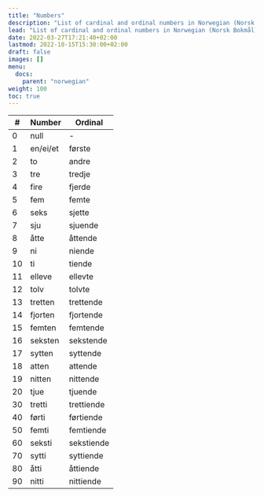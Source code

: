 ```yaml
---
title: "Numbers"
description: "List of cardinal and ordinal numbers in Norwegian (Norsk Bokmål)"
lead: "List of cardinal and ordinal numbers in Norwegian (Norsk Bokmål)"
date: 2022-03-27T17:21:40+02:00
lastmod: 2022-10-15T15:30:00+02:00
draft: false
images: []
menu:
  docs:
    parent: "norwegian"
weight: 100
toc: true
---
```


| #  | Number   | Ordinal    |
| -- | -------- | ---------- |
| 0  | null     | -          |
| 1  | en/ei/et | første     |
| 2  | to       | andre      |
| 3  | tre      | tredje     |
| 4  | fire     | fjerde     |
| 5  | fem      | femte      |
| 6  | seks     | sjette     |
| 7  | sju      | sjuende    |
| 8  | åtte     | åttende    |
| 9  | ni       | niende     |
| 10 | ti       | tiende     |
| 11 | elleve   | ellevte    |
| 12 | tolv     | tolvte     |
| 13 | tretten  | trettende  |
| 14 | fjorten  | fjortende  |
| 15 | femten   | femtende   |
| 16 | seksten  | sekstende  |
| 17 | sytten   | syttende   |
| 18 | atten    | attende    |
| 19 | nitten   | nittende   |
| 20 | tjue     | tjuende    |
| 30 | tretti   | trettiende |
| 40 | førti    | førtiende  |
| 50 | femti    | femtiende  |
| 60 | seksti   | sekstiende |
| 70 | sytti    | syttiende  |
| 80 | åtti     | åttiende   |
| 90 | nitti    | nittiende  |
